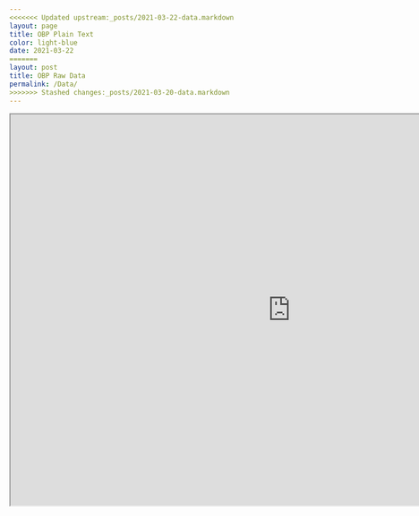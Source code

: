 ```yaml
---
<<<<<<< Updated upstream:_posts/2021-03-22-data.markdown
layout: page
title: OBP Plain Text 
color: light-blue
date: 2021-03-22
=======
layout: post
title: OBP Raw Data
permalink: /Data/
>>>>>>> Stashed changes:_posts/2021-03-20-data.markdown
---
```

<iframe width=1000 height=700 src="https://docs.google.com/spreadsheets/d/e/2PACX-1vRkqlcT56PrsvJQHQcj95Csgn6emEPPiaj_OecV-MAUQ2gAL6jlJ-fH7EpgI_2RyKdzIFzDhgR9NZ8S/pubhtml?gid=459615944&amp;single=true&amp;widget=true&amp;headers=false"></iframe>